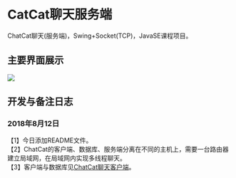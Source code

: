 # CatCat聊天服务端
ChatCat聊天(服务端)，Swing+Socket(TCP)，JavaSE课程项目。
## 主要界面展示
![](https://i.imgur.com/3MIkpZY.jpg)
## 开发与备注日志
### 2018年8月12日
【1】今日添加README文件。
<br>
【2】ChatCat的客户端、数据库、服务端分离在不同的主机上，需要一台路由器建立局域网，在局域网内实现多线程聊天。
<br>
【3】客户端与数据库见[ChatCat聊天客户端](https://github.com/LauZyHou/ChatCat_Server)。

